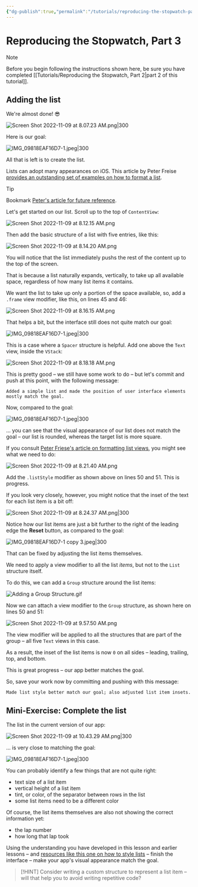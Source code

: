 ```yaml
---
{"dg-publish":true,"permalink":"/tutorials/reproducing-the-stopwatch-part-3/","dgHomeLink":true,"dgShowToc":true}
---
```


# Reproducing the Stopwatch, Part 3

> [!NOTE]
> Before you begin following the instructions shown here, be sure you have completed [[Tutorials/Reproducing the Stopwatch, Part 2\|part 2 of this tutorial]].

## Adding the list

We're almost done! 😎

![Screen Shot 2022-11-09 at 8.07.23 AM.png|300](/img/user/Media/Screen%20Shot%202022-11-09%20at%208.07.23%20AM.png)

Here is our goal:

![IMG_09818EAF16D7-1.jpeg|300](/img/user/Media/IMG_09818EAF16D7-1.jpeg)

All that is left is to create the list.

Lists can adopt many appearances on iOS. This article by Peter Freise [provides an outstanding set of examples on how to format a list](https://peterfriese.dev/posts/swiftui-listview-part3/).

> [!TIP]
> Bookmark [Peter's article for future reference](https://peterfriese.dev/posts/swiftui-listview-part3/).

Let's get started on our list. Scroll up to the top of `ContentView`:

![Screen Shot 2022-11-09 at 8.12.15 AM.png](/img/user/Media/Screen%20Shot%202022-11-09%20at%208.12.15%20AM.png)

Then add the basic structure of a list with five entries, like this:

![Screen Shot 2022-11-09 at 8.14.20 AM.png](/img/user/Media/Screen%20Shot%202022-11-09%20at%208.14.20%20AM.png)

You will notice that the list immediately pushs the rest of the content up to the top of the screen.

That is because a list naturally expands, vertically, to take up all available space, regardless of how many list items it contains.

We want the list to take up only a portion of the space available, so, add a `.frame` view modifier, like this, on lines 45 and 46:

![Screen Shot 2022-11-09 at 8.16.15 AM.png](/img/user/Media/Screen%20Shot%202022-11-09%20at%208.16.15%20AM.png)

That helps a bit, but the interface still does not quite match our goal:

![IMG_09818EAF16D7-1.jpeg|300](/img/user/Media/IMG_09818EAF16D7-1.jpeg)

This is a case where a `Spacer` structure is helpful. Add one above the `Text` view, inside the `VStack`:

![Screen Shot 2022-11-09 at 8.18.18 AM.png](/img/user/Media/Screen%20Shot%202022-11-09%20at%208.18.18%20AM.png)

This is pretty good – we still have some work to do – but let's commit and push at this point, with the following message:

```
Added a simple list and made the position of user interface elements mostly match the goal.
```

Now, compared to the goal:

![IMG_09818EAF16D7-1.jpeg|300](/img/user/Media/IMG_09818EAF16D7-1.jpeg)

... you can see that the visual appearance of our list does not match the goal – our list is rounded, whereas the target list is more square.

If you consult [Peter Friese's article on formatting list views](https://peterfriese.dev/posts/swiftui-listview-part3/), you might see what we need to do:

![Screen Shot 2022-11-09 at 8.21.40 AM.png](/img/user/Media/Screen%20Shot%202022-11-09%20at%208.21.40%20AM.png)

Add the `.listStyle` modifier as shown above on lines 50 and 51. This is progress.

If you look very closely, however, you might notice that the inset of the text for each list item is a bit off:

![Screen Shot 2022-11-09 at 8.24.37 AM.png|300](/img/user/Media/Screen%20Shot%202022-11-09%20at%208.24.37%20AM.png)

Notice how our list items are just a bit further to the right of the leading edge the **Reset** button, as compared to the goal:

![IMG_09818EAF16D7-1 copy 3.jpeg|300](/img/user/Media/IMG_09818EAF16D7-1%20copy%203.jpeg)

That can be fixed by adjusting the list items themselves.

We need to apply a view modifier to all the list *items*, but not to the `List` structure itself.

To do this, we can add a `Group` structure around the list items:

![Adding a Group Structure.gif](/img/user/Media/Adding%20a%20Group%20Structure.gif)

Now we can attach a view modifier to the `Group` structure, as shown here on lines 50 and 51:

![Screen Shot 2022-11-09 at 9.57.50 AM.png](/img/user/Media/Screen%20Shot%202022-11-09%20at%209.57.50%20AM.png)

The view modifier will be applied to all the structures that are part of the group – all five `Text` views in this case.

As a result, the inset of the list items is now `0` on all sides – leading, trailing, top, and bottom.

This is great progress – our app better matches the goal.

So, save your work now by committing and pushing with this message:

```
Made list style better match our goal; also adjusted list item insets.
```

## Mini-Exercise: Complete the list

The list in the current version of our app:

![Screen Shot 2022-11-09 at 10.43.29 AM.png|300](/img/user/Media/Screen%20Shot%202022-11-09%20at%2010.43.29%20AM.png)

... is very close to matching the goal:

![IMG_09818EAF16D7-1.jpeg|300](/img/user/Media/IMG_09818EAF16D7-1.jpeg)

You can probably identify a few things that are not quite right:
- text size of a list item
- vertical height of a list item
- tint, or color, of the separator between rows in the list
- some list items need to be a different color

Of course, the list items themselves are also not showing the correct information yet:
- the lap number
- how long that lap took

Using the understanding you have developed in this lesson and earlier lessons – and [resources like this one on how to style lists](https://peterfriese.dev/posts/swiftui-listview-part3/) – finish the interface – make your app's visual appearance match the goal.

> [!HINT]
> Consider writing a custom structure to represent a list item – will that help you to avoid writing repetitive code?